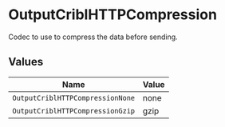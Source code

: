 # OutputCriblHTTPCompression

Codec to use to compress the data before sending.


## Values

| Name                             | Value                            |
| -------------------------------- | -------------------------------- |
| `OutputCriblHTTPCompressionNone` | none                             |
| `OutputCriblHTTPCompressionGzip` | gzip                             |